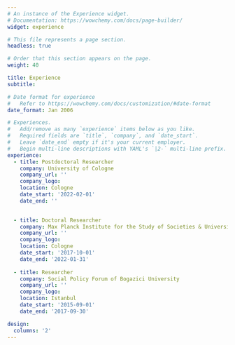 ```yaml
---
# An instance of the Experience widget.
# Documentation: https://wowchemy.com/docs/page-builder/
widget: experience

# This file represents a page section.
headless: true

# Order that this section appears on the page.
weight: 40

title: Experience
subtitle:

# Date format for experience
#   Refer to https://wowchemy.com/docs/customization/#date-format
date_format: Jan 2006

# Experiences.
#   Add/remove as many `experience` items below as you like.
#   Required fields are `title`, `company`, and `date_start`.
#   Leave `date_end` empty if it's your current employer.
#   Begin multi-line descriptions with YAML's `|2-` multi-line prefix.
experience:
  - title: Postdoctoral Researcher
    company: University of Cologne
    company_url: ''
    company_logo: 
    location: Cologne
    date_start: '2022-02-01'
    date_end: ''
    

  - title: Doctoral Researcher
    company: Max Planck Institute for the Study of Societies & University of Cologne
    company_url: ''
    company_logo: 
    location: Cologne
    date_start: '2017-10-01'
    date_end: '2022-01-31'
    
  - title: Researcher
    company: Social Policy Forum of Bogazici University
    company_url: ''
    company_logo: 
    location: Istanbul
    date_start: '2015-09-01'
    date_end: '2017-09-30'

design:
  columns: '2'
---
```

